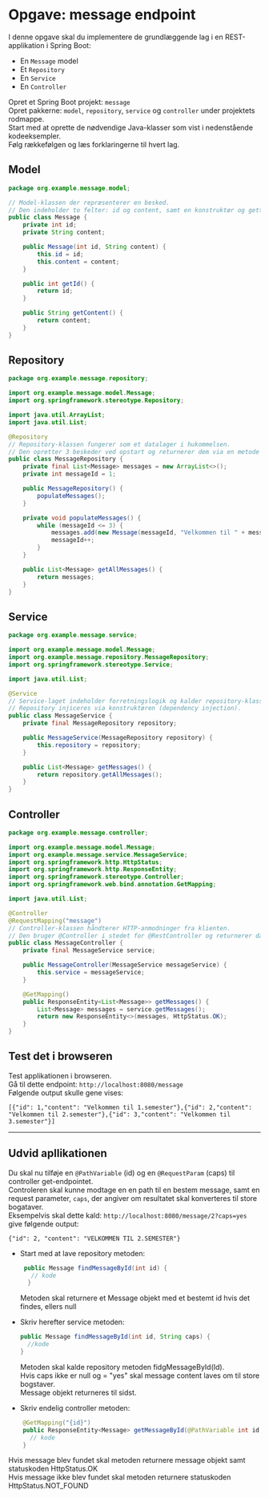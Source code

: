 # Opgave: message endpoint

I denne opgave skal du implementere de grundlæggende lag i en REST-applikation i Spring Boot:

- En `Message` model
- Et `Repository`
- En `Service`
- En `Controller`

Opret et Spring Boot projekt: `message`  
Opret pakkerne: `model`, `repository`, `service` og `controller` under projektets rodmappe.  
Start med at oprette de nødvendige Java-klasser som vist i nedenstående kodeeksempler.  
Følg rækkefølgen og læs forklaringerne til hvert lag.

## Model
```java
package org.example.message.model;

// Model-klassen der repræsenterer en besked.
// Den indeholder to felter: id og content, samt en konstruktør og getters.
public class Message {
    private int id;
    private String content;

    public Message(int id, String content) {
        this.id = id;
        this.content = content;
    }

    public int getId() {
        return id;
    }

    public String getContent() {
        return content;
    }
}
```

## Repository
```java
package org.example.message.repository;

import org.example.message.model.Message;
import org.springframework.stereotype.Repository;

import java.util.ArrayList;
import java.util.List;

@Repository
// Repository-klassen fungerer som et datalager i hukommelsen.
// Den opretter 3 beskeder ved opstart og returnerer dem via en metode
public class MessageRepository {
    private final List<Message> messages = new ArrayList<>();
    private int messageId = 1;

    public MessageRepository() {
        populateMessages();
    }

    private void populateMessages() {
        while (messageId <= 3) {
            messages.add(new Message(messageId, "Velkommen til " + messageId + ".semester"));
            messageId++;
        }
    }

    public List<Message> getAllMessages() {
        return messages;
    }
}


```
## Service
```java
package org.example.message.service;

import org.example.message.model.Message;
import org.example.message.repository.MessageRepository;
import org.springframework.stereotype.Service;

import java.util.List;

@Service
// Service-laget indeholder forretningslogik og kalder repository-klassen.
// Repository injiceres via konstruktøren (dependency injection).
public class MessageService {
    private final MessageRepository repository;

    public MessageService(MessageRepository repository) {
        this.repository = repository;
    }

    public List<Message> getMessages() {
        return repository.getAllMessages();
    }
}

```

## Controller
```java
package org.example.message.controller;

import org.example.message.model.Message;
import org.example.message.service.MessageService;
import org.springframework.http.HttpStatus;
import org.springframework.http.ResponseEntity;
import org.springframework.stereotype.Controller;
import org.springframework.web.bind.annotation.GetMapping;

import java.util.List;

@Controller
@RequestMapping("message")
// Controller-klassen håndterer HTTP-anmodninger fra klienten.
// Den bruger @Controller i stedet for @RestController og returnerer data via ResponseEntity.
public class MessageController {
    private final MessageService service;

    public MessageController(MessageService messageService) {
        this.service = messageService;
    }

    @GetMapping()
    public ResponseEntity<List<Message>> getMessages() {
        List<Message> messages = service.getMessages();
        return new ResponseEntity<>(messages, HttpStatus.OK);
    }
}
```


## Test det i browseren
Test applikationen i browseren.  
Gå til dette endpoint: `http://localhost:8080/message`  
Følgende output skulle gene vises:  
```text
[{"id": 1,"content": "Velkommen til 1.semester"},{"id": 2,"content": "Velkommen til 2.semester"},{"id": 3,"content": "Velkommen til 3.semester"}]
```
---
## Udvid apllikationen
Du skal nu tilføje en `@PathVariable` (id)  og en `@RequestParam` (caps) til controller get-endpointet.  
Controleren skal kunne modtage en en path til en bestem message, samt en request parameter, `caps`, der angiver om resultatet skal konverteres til store bogataver.  
Eksempelvis skal dette kald: `http://localhost:8080/message/2?caps=yes` give følgende output:  
```text
{"id": 2, "content": "VELKOMMEN TIL 2.SEMESTER"}
```
* Start med at lave repository metoden:
  ```java
   public Message findMessageById(int id) {
     // kode
    }
  ```
  Metoden skal returnere et Message objekt med et bestemt id hvis det findes, ellers null
* Skriv herefter service metoden:
  ```java
  public Message findMessageById(int id, String caps) {
    //kode
  }
  ```
  Metoden skal kalde repository metoden fidgMessageById(Id).  
  Hvis caps ikke er null og = "yes" skal message content laves om til store bogstaver.  
  Message objekt returneres til sidst.

* Skriv endelig controller metoden:
```java
    @GetMapping("{id}")
    public ResponseEntity<Message> getMessageById(@PathVariable int id, @RequestParam(required = false) String caps) {
      // kode
    }
```
Hvis message blev fundet skal metoden returnere message objekt samt statuskoden HttpStatus.OK  
Hvis message ikke blev fundet skal metoden returnere statuskoden HttpStatus.NOT_FOUND 
